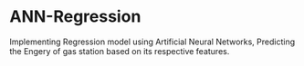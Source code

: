 # ANN-Regression
Implementing Regression model using Artificial Neural Networks, Predicting the Engery of gas station based on its respective features.
